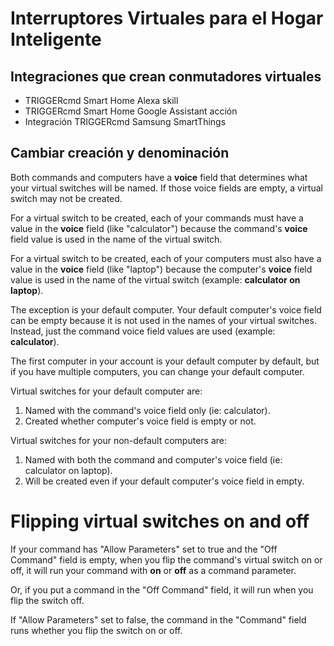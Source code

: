# Interruptores Virtuales para el Hogar Inteligente

## Integraciones que crean conmutadores virtuales

* TRIGGERcmd Smart Home Alexa skill
* TRIGGERcmd Smart Home Google Assistant acción
* Integración TRIGGERcmd Samsung SmartThings

## Cambiar creación y denominación

Both commands and computers have a **voice** field that determines what your virtual switches will be named.  If those voice fields are empty, a virtual switch may not be created.  

For a virtual switch to be created, each of your commands must have a value in the **voice** field (like "calculator") because the command's **voice** field value is used in the name of the virtual switch.  

For a virtual switch to be created, each of your computers must also have a value in the **voice** field (like "laptop") because the computer's **voice** field value is used in the name of the virtual switch (example: **calculator on laptop**).  

The exception is your default computer.  Your default computer's voice field can be empty because it is not used in the names of your virtual switches.  Instead, just the command voice field values are used (example: **calculator**).

The first computer in your account is your default computer by default, but if you have multiple computers, you can change your default computer.  

Virtual switches for your default computer are:

1. Named with the command's voice field only (ie: calculator).
1. Created whether computer's voice field is empty or not.

Virtual switches for your non-default computers are:

1. Named with both the command and computer's voice field (ie: calculator on laptop).
1. Will be created even if your default computer's voice field in empty.

# Flipping virtual switches on and off

If your command has "Allow Parameters" set to true and the "Off Command" field is empty, when you flip the command's virtual switch on or off, it will run your command with **on** or **off** as a command parameter.  

Or, if you put a command in the "Off Command" field, it will run when you flip the switch off.    

If "Allow Parameters" set to false, the command in the "Command" field runs whether you flip the switch on or off.